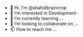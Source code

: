 - 👋 Hi, I’m @shahidbraincrop
- 👀 I’m interested in Development
- 🌱 I’m currently learning ...
- 💞️ I’m looking to collaborate on ...
- 📫 How to reach me ...

<!---
shahidbraincrop/shahidbraincrop is a ✨ special ✨ repository because its `README.md` (this file) appears on your GitHub profile.
You can click the Preview link to take a look at your changes.
--->
